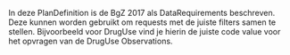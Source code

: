 In deze PlanDefinition is de BgZ 2017 als DataRequirements beschreven.
Deze kunnen worden gebruikt om requests met de juiste filters samen te stellen.
Bijvoorbeeld voor DrugUse vind je hierin de juiste code value voor het opvragen van de DrugUse Observations.

